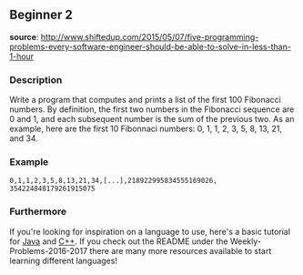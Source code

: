 ## Beginner 2
__source__:
http://www.shiftedup.com/2015/05/07/five-programming-problems-every-software-engineer-should-be-able-to-solve-in-less-than-1-hour

### Description
Write a program that computes and prints a list of the first 100 Fibonacci numbers. By definition, the first two numbers in the Fibonacci sequence are 0 and 1, and each subsequent number is the sum of the previous two. As an example, here are the first 10 Fibonnaci numbers: 0, 1, 1, 2, 3, 5, 8, 13, 21, and 34.

### Example
```
0,1,1,2,3,5,8,13,21,34,[...],218922995834555169026, 354224848179261915075
```

### Furthermore
If you're looking for inspiration on a language to use, here's a basic tutorial for [Java](http://www.codeproject.com/Articles/2853/Java-Basics-Input-and-Output) and [C++](http://www.cplusplus.com/doc/tutorial/basic_io/).  If you check out
the README under the Weekly-Problems-2016-2017 there are many more resources
available to start learning different languages! 
